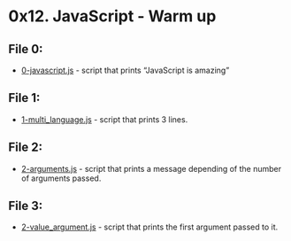 # 0x12. JavaScript - Warm up

## File 0:
* [0-javascript.js](./0-javascript_is_amazing.js) - script that prints “JavaScript is amazing”

## File 1:
* [1-multi_language.js](./1-multi_languages.js) - script that prints 3 lines.

## File 2:
* [2-arguments.js](./2-arguments.js) - script that prints a message depending of the number of arguments passed.

## File 3:
* [2-value_argument.js](./3-value_argument.js) - script that prints the first argument passed to it.
